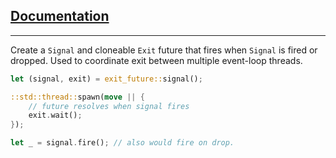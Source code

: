 ## [Documentation](https://docs.rs/exit-future)
----

Create a `Signal` and cloneable `Exit` future that fires when `Signal` is fired or dropped.
Used to coordinate exit between multiple event-loop threads.

```rust
let (signal, exit) = exit_future::signal();

::std::thread::spawn(move || {
    // future resolves when signal fires
    exit.wait();
});

let _ = signal.fire(); // also would fire on drop.
```
